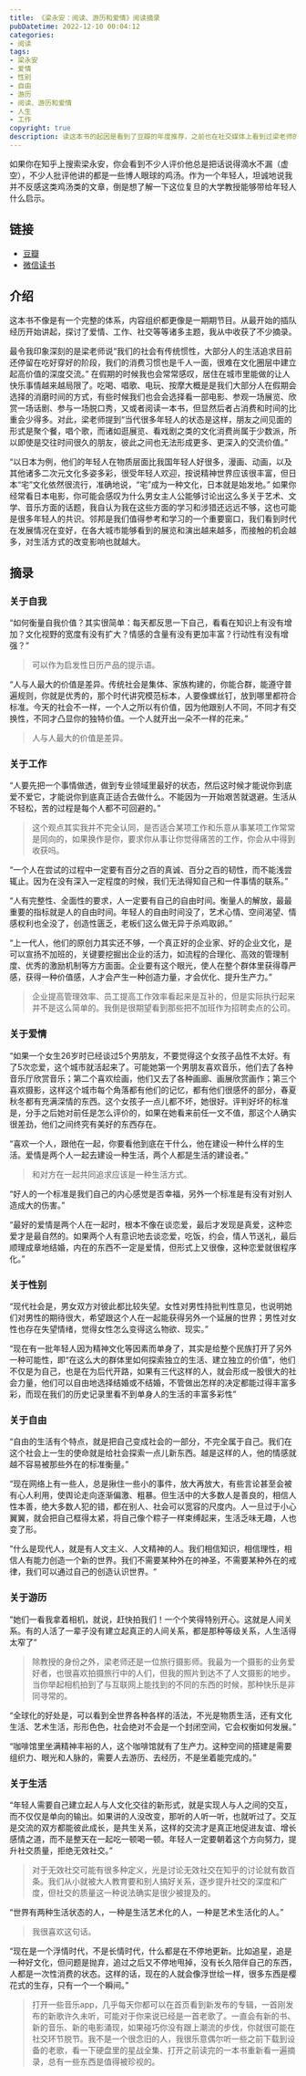 ```yaml
---
title: 《梁永安：阅读、游历和爱情》阅读摘录
pubDatetime: 2022-12-10 00:04:12
categories: 
- 阅读
tags: 
- 梁永安
- 爱情
- 性别
- 自由
- 游历
- 阅读、游历和爱情
- 人生
- 工作
copyright: true
description: 读这本书的起因是看到了豆瓣的年度推荐，之前也在社交媒体上看到过梁老师的视频，就花了几个小时读了一遍这本书。
---
```


如果你在知乎上搜索梁永安，你会看到不少人评价他总是把话说得滴水不漏（虚空），不少人批评他讲的都是一些博人眼球的鸡汤。作为一个年轻人，坦诚地说我并不反感这类鸡汤类的文章，倒是想了解一下这位复旦的大学教授能够带给年轻人什么启示。

<!--more-->

## 链接

- [豆瓣](https://book.douban.com/subject/35863001/)
- [微信读书](https://yd.qq.com/web/bookDetail/03e32f30729f659d03eedb7)


## 介绍
这本书不像是有一个完整的体系，内容组织都更像是一期期节目。从最开始的插队经历开始讲起，探讨了爱情、工作、社交等等诸多主题，我从中收获了不少摘录。

最令我印象深刻的是梁老师说“我们的社会有传统惯性，大部分人的生活追求目前还停留在吃好穿好的阶段，我们的消费习惯也是千人一面，很难在文化圈层中建立起高价值的深度交流。” 在假期的时候我也会常常感叹，居住在城市里能做的让人快乐事情越来越局限了。吃喝、唱歌、电玩、按摩大概是是我们大部分人在假期会选择的消磨时间的方式，有些时候我们也会会选择看一部电影、参观一场展览、欣赏一场话剧、参与一场脱口秀，又或者阅读一本书，但显然后者占消费和时间的比重会少得多。对此，梁老师提到“当代很多年轻人的状态是这样，朋友之间见面的形式是聚个餐，唱个歌，而诸如逛展览、看戏剧之类的文化消费尚属于少数派，所以即使是交往时间很久的朋友，彼此之间也无法形成更多、更深入的交流价值。”

“以日本为例，他们的年轻人在物质层面比我国年轻人好很多，漫画、动画，以及其他诸多二次元文化多姿多彩，很受年轻人欢迎，按说精神世界应该很丰富，但日本“宅”文化依然很流行，准确地说，“宅”成为一种文化，日本就是始发地。” 如果你经常看日本电影，你可能会感叹为什么男女主人公能够讨论出这么多关于艺术、文学、音乐方面的话题，我自认为我在这些方面的学习和涉猎还远远不够，这也可能是很多年轻人的共识。邻邦是我们值得参考和学习的一个重要窗口，我们看到时代在发展情况在变好，在各大城市能够看到的展览和演出越来越多，而接触的机会越多，对生活方式的改变影响也就越大。

## 摘录

### 关于自我
“如何衡量自我价值？其实很简单：每天都反思一下自己，看看在知识上有没有增加？文化视野的宽度有没有扩大？情感的含量有没有更加丰富？行动性有没有增强？”
> 可以作为启发性日历产品的提示语。

“人与人最大的价值是差异。传统社会是集体、家族构建的，你能合群，能遵守普遍规则，你就是优秀的，那个时代讲究模范标本，人要像螺丝钉，放到哪里都符合标准。今天的社会不一样，一个人之所以有价值，因为他跟别人不同，不同才有交换性，不同才凸显你的独特价值。一个人就开出一朵不一样的花来。”
> 人与人最大的价值是差异。

### 关于工作
“人要先把一个事情做透，做到专业领域里最好的状态，然后这时候才能说你到底爱不爱它，才能说你到底真正适合去做什么。不能因为一开始艰苦就退避。生活从不轻松，苦的过程是每个人都不可回避的。”
> 这个观点其实我并不完全认同，是否适合某项工作和乐意从事某项工作常常是同向的，如果换作是你，要求你从事让你觉得痛苦的工作，你会从中得到收获吗。

“一个人在尝试的过程中一定要有百分之百的真诚、百分之百的韧性，而不能浅尝辄止。因为在没有深入一定程度的时候，我们无法得知自己和一件事情的联系。”


“人有完整性、全面性的要求，人一定要有自己的自由时间。衡量人的解放，最最重要的指标就是人的自由时间。年轻人的自由时间没了，艺术心情、空间渴望、情感权利也全没了，创造性匮乏，老板们这么做无异于杀鸡取卵。”

“上一代人，他们的原创力其实还不够，一个真正好的企业家、好的企业文化，是可以宣扬不加班的，关键要挖掘出企业的活力，如流程的合理化、高效的管理制度、优秀的激励机制等方方面面。企业要有这个眼光，使人在整个群体里获得尊严感，获得一种价值感，人才会产生一种创造力量，才会优化、提升生产力。”
> 企业提高管理效率、员工提高工作效率看起来是互补的，但是实际执行起来并不是这么简单的。我倒是很期望看到那些把不加班作为招聘卖点的公司。

### 关于爱情
“如果一个女生26岁时已经谈过5个男朋友，不要觉得这个女孩子品性不太好。有了5次恋爱，这个城市就活起来了。可能她第一个男朋友喜欢音乐，他们去了各种音乐厅欣赏音乐；第二个喜欢绘画，他们又去了各种画廊、画展欣赏画作；第三个喜欢摄影，这样这个城市每个角落都有他们的记忆，都有他们很感怀的部分，春夏秋冬都有充满深情的东西。这个女孩子一点儿都不坏，她很好。评判好坏的标准是，分手之后她对前任是怎么评价的，如果在她看来前任一文不值，那这个人确实很差劲，他们之间终究有美好的东西存在。

“喜欢一个人，跟他在一起，你要看他到底在干什么，他在建设一种什么样的生活。爱情是两个人一起去建设一种生活，两个人都是生活的建设者。”

> 和对方在一起共同追求应该是一种生活方式。

“好人的一个标准是我们自己的内心感觉是否幸福，另外一个标准是有没有对别人造成大的伤害。”

“最好的爱情是两个人在一起时，根本不像在谈恋爱，最后才发现是真爱，这种恋爱才是最自然的。如果两个人有意识地去谈恋爱，吃饭，约会，情人节送礼，最后顺理成章地结婚，内在的东西不一定是爱情，但形式上又很像，这种恋爱就很程序化。”

### 关于性别
“现代社会是，男女双方对彼此都比较失望。女性对男性持批判性意见，也说明她们对男性的期待很大，希望跟这个人在一起能获得另外一个延展的世界；男性对女性也存在失望情绪，觉得女性怎么变得这么物欲、现实。”

“现在有一批年轻人因为精神文化等因素而单身了，其实是给整个民族打开了另外一种可能性，即“在这么大的群体里如何探索独立的生活、建立独立的价值”，他们不仅是为自己，也是在为后代开路，如果有三代这样的人，就会形成一股很大的社会力量，他们可以自由地选择结婚或不结婚，不管做出怎样的决定都能过得丰富多彩，而现在我们的历史记录里看不到单身人的生活的丰富多彩性”

### 关于自由
“自由的生活有个特点，就是把自己变成社会的一部分，不完全属于自己。我们在这个社会上一生的使命就是给社会探索一点儿新东西。越是这样的人，他的情感就越不容易被那些外在的标准衡量。”

“现在网络上有一些人，总是揪住一些小的事件，放大再放大，有些言论甚至会被有心人利用，使舆论走向逐渐偏激、粗暴。但生活中的大多数人是善良的，相信人性本善，绝大多数人犯的错，都在别人、社会可以宽容的尺度内。人一旦过于小心翼翼，就会把自己框得太紧，将自己像个粽子一样束缚起来，生活乏味无趣，人也变了形。

”什么是现代人，就是有人文主义、人文精神的人。我们相信知识，相信理性，相信人有能力创造一个新的世界。我们不需要某种外在的神圣，不需要某种外在的戒律，我们可以通过自己的创造认识世界。“

### 关于游历
”她们一看我拿着相机，就说，赶快拍我们！一个个笑得特别开心。这就是人间关系。有的人活了一辈子没有建立起真正的人间关系，都是那种等级关系，人生活得太窄了”
> 除教授的身份之外，梁老师还是一位旅行摄影师。我最为一个摄影的业务爱好者，也很喜欢拍摄旅行中的人们，但我的照片到达不了人文摄影的地步。当你举起相机拍到了与互联网上能找到的不同的东西的时候，那种快乐是非同寻常的。

“全球化的好处是，可以看到全世界各种各样的活法，不光是物质生活，还有文化生活、艺术生活，形形色色，社会绝对不会是一个封闭空间，它会权衡如何发展。”

“咖啡馆里坐满精神丰裕的人，这个咖啡馆就有了生产力。这种空间的搭建是需要组织力、眼光和人脉的，需要人去游历、去经历，不是坐着能完成的。”

### 关于生活

“年轻人需要自己建立起人与人文化交往的新形式，就是实现人与人之间的交互，而不仅仅是单向的输出。如果讲的人没改变，那听的人听一听，也就听过了。交互是交流的双方都能彼此成长，是共生关系，这样的交流才是真正地促进友谊、增长感情之道，而不是整天在一起吃一顿喝一顿。年轻人一定要朝着这个方向努力，提升社交质量，拒绝无效社交。”
> 对于无效社交可能有很多种定义，光是讨论无效社交在知乎的讨论就有数百条。我们从小就被大人教育要和别人搞好关系，逐步提升社交的深度和广度，但社交的质量这一种说法确实是很少被提及的。

“世界有两种生活状态的人，一种是生活艺术化的人，一种是艺术生活化的人。”
> 我很喜欢这句话。

“现在是一个浮情时代，不是长情时代，什么都是在不停地更新。比如追星，追是一种好文化，但问题是抛弃，追过之后又不停地甩掉，没有长久陪伴自己的东西，人都是一次性消费的状态。这样的话，现在的人就会像浮世绘一样，很多东西是樱花式的生存，只有一个一个瞬间。”
> 打开一些音乐app，几乎每天你都可以在首页看到新发布的专辑，一首刚发布的新歌许久未听，可能对于你来说已经是一首老歌了。一直会有新的书、新的音乐、新的电影涌现，如果碰巧你没有跟上潮流的步伐，你就很可能在社交环节脱节。我不是一个很念旧的人，我很乐意偶尔听一些之前下载到设备的老歌，看一下硬盘里的星战全集、打开之前读完的一本书重新看一遍摘录，总有一些东西是值得被珍视的。